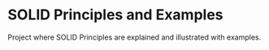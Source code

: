 # SOLID Principles and Examples
 Project where SOLID Principles are explained and illustrated with examples.

